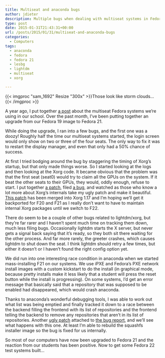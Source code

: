 ```yaml
---
title: Multiseat and anaconda bugs
author: jdieter
description: Multiple bugs when dealing with multiseat systems in Fedora 21
type: post
date: 2015-01-31T21:43:31+00:00
url: /posts/2015/01/31/multiseat-and-anaconda-bugs
categories:
  - Computers
tags:
  - anaconda
  - fedora
  - fedora 21
  - lesbg
  - lightdm
  - multiseat
  - xorg

---
```

{{< imgproc "sam_1692" Resize "300x" >}}Those look like storm clouds&#8230;{{< /imgproc >}}

A year ago, I put together [a post][2] about the multiseat Fedora systems we&#8217;re using in our school. Over the past month, I&#8217;ve been putting together an upgrade from our Fedora 19 image to Fedora 21.

While doing the upgrade, I ran into a few bugs, and the first one was a doozy! Roughly half the time our multiseat systems started, the login screen would only show on two or three of the four seats. The only way to fix it was to restart the display manager, and even that only had a 50% chance of success.

At first I tried bodging around the bug by staggering the timing of Xorg&#8217;s startup, but that only made things worse. So I started looking at the logs and then looking at the Xorg code. It became obvious that the problem was that the first seat (seat0) would try to claim all the GPUs on the system. If it beat the other seats to their GPUs, they would, oddly enough, refuse to start. I put together [a patch][3], filed [a bug][4], and watched as those who know a lot more about Xorg&#8217;s internals take my ugly patch and make it beautiful. [This patch][5] has been merged into Xorg 1.17 and I&#8217;m hoping we&#8217;ll get it backported for F20 and F21 as I really don&#8217;t want to have to maintain internal Xorg packages until we switch to F22.

There do seem to be a couple of other bugs related to lightdm/xorg, but they&#8217;re far rarer and I haven&#8217;t spent much time on tracking them down, much less filing bugs. Occasionally lightdm starts the X server, but never gets a signal back saying that it&#8217;s ready, so they both sit there waiting for the other process. And far more rarely, the greeter crashes, which causes lightdm to shut down the seat. I think lightdm should retry a few times, but either it doesn&#8217;t or I haven&#8217;t found the right config option yet.

We did run into one interesting race condition in anaconda when we started mass-installing F21 on our systems. We use iPXE and Fedora&#8217;s PXE network install images with a custom kickstart to do the install (in graphical mode, because pretty installs make it less likely that a student will press the reset button while the install is progressing). On some systems, I&#8217;d get an error message that basically said that a repository that was supposed to be enabled had disappeared, which would crash anaconda.

Thanks to anaconda&#8217;s wonderful debugging tools, I was able to work out what list was being emptied and finally tracked it down to a race between the backend filling the frontend with its list of repositories and the frontend telling the backend to remove any repositories that aren&#8217;t in its list of repositories. Another [ugly patch][6] attached to [the bug report][7], and we&#8217;ll see what happens with this one. At least I&#8217;m able to rebuild the squashfs installer image so the bug is fixed for us internally.

So most of our computers have now been upgraded to Fedora 21 and the reaction from our students has been positive. Now to get some Fedora 22 test systems built&#8230;

 [2]: /posts/2013/12/02/setting-up-a-multiseat-system/
 [3]: https://bugzilla.redhat.com/attachment.cgi?id=981504
 [4]: https://bugzilla.redhat.com/show_bug.cgi?id=1183654
 [5]: http://lists.x.org/archives/xorg-devel/2015-January/045485.html
 [6]: https://bugzilla.redhat.com/attachment.cgi?id=985017
 [7]: https://bugzilla.redhat.com/show_bug.cgi?id=1185793
